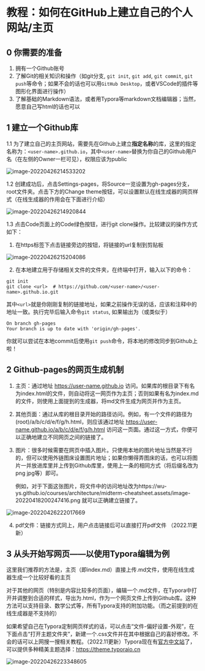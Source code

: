 # 教程：如何在GitHub上建立自己的个人网站/主页



## 0 你需要的准备

1. 拥有一个Github账号
2. 了解Git的相关知识和操作（如git分支, `git init`, `git add`, `git commit`, `git push`等命令；如果不会的话也可以用`GitHub Desktop`，或者VSCode的插件等图形化界面进行操作）
3. 了解基础的Markdown语法，或者用Typora等markdown文档编辑器；当然，愿意自己写html的话也可以

## 1 建立一个Github库

1.1 为了建立自己的主页网站，需要先在Github上建立**指定名称**的库，这里的指定名称为：`<user-name>.github.io`，其中`<user-name>`替换为你自己的Github用户名（在左侧的Owner一栏可见），权限应该为public

![image-20220426214533202](https://wu-ys.github.io/notes/github_website/gh-page-tutorial.assets/image-20220426214533202.png)

1.2 创建成功后，点击Settings-pages，将Source一览设置为gh-pages分支，root文件夹。点击下方的Change theme按钮，可以设置默认在线生成器的网页样式（在线生成器的作用会在下面进行介绍）

![image-20220426214920844](https://wu-ys.github.io/notes/github_website/gh-page-tutorial.assets/image-20220426214920844.png)



1.3 点击Code页面上的Code绿色按钮，进行git clone操作。比较建议的操作方式如下：

1. 在https标签下点击链接旁边的按钮，将链接的url复制到剪贴板

![image-20220426215204086](https://wu-ys.github.io/notes/github_website/gh-page-tutorial.assets/image-20220426215204086.png)

2. 在本地建立用于存储相关文件的文件夹，在终端中打开，输入以下的命令：

```shell
git init
git clone <url>  # https://github.com/<user-name>/<user-name>.github.io.git
```

其中`<url>`就是你刚刚复制的链接地址，如果之前操作无误的话，应该和注释中的地址一致。执行完毕后输入命令`git status`, 如果输出为（或类似于）

```
On branch gh-pages
Your branch is up to date with 'origin/gh-pages'.
```

你就可以尝试在本地commit后使用`git push`命令，将本地的修改同步到Github上啦！



## 2 Github-pages的网页生成机制

1. 主页：通过地址 https://user-name.github.io 访问。如果库的根目录下有名为index.html的文件，则自动将这一网页作为主页；否则如果有名为index.md的文件，则使用上面提到的生成器，将md文件生成为网页并作为主页。

2. 其他页面：通过从库的根目录开始的路径访问。例如，有一个文件的路径为 (root)/a/b/c/d/e/f/g/h.html，则应该通过地址 https://user-name.github.io/a/b/c/d/e/f/g/h.html 访问这一页面。通过这一方式，你便可以正确地建立不同网页之间的链接了。

3. 图片：很多时候需要在网页中插入图片。只使用本地的图片地址当然是不行的，但可以使用外链图床设置图片地址；如果你懒得弄图床的话，也可以将图片一并放进库里并上传到Github库里，使用上一条的相同方式（将后缀名改为png jpg等）即可。

   例如，对于下面这张图片，将文件中的访问地址改为https://wu-ys.github.io/courses/architecture/midterm-cheatsheet.assets/image-20220418200247416.png 就可以正确建立链接了。

![image-20220426222017669](https://wu-ys.github.io/notes/github_website/gh-page-tutorial.assets/image-20220426222017669.png)

 

4. pdf文件：链接方式同上，用户点击链接后可以直接打开pdf文件 （2022.11更新）



## 3 从头开始写网页——以使用Typora编辑为例

这里我们推荐的方法是，主页（即index.md）直接上传.md文件，使用在线生成器生成一个比较好看的主页

对于其他的网页（特别是内容比较多的页面），编辑一个.md文件，在Typora中打开并调整到合适的样式，导出为.html，作为一个网页文件上传到Github库。这种方法可以支持目录、数学公式等，所有Typora支持的附加功能。（而之前提到的在线生成器是不支持的）

如果希望自己在Typora定制网页样式的话，可以点击“文件-偏好设置-外观”，在下面点击“打开主题文件夹”，新建一个.css文件并在其中根据自己的喜好修改。不会的话可以上网搜一搜相关教程。（2022.11更新）Typora现在有[官方中文站](https://typoraio.cn)了，可以提供多种精美主题选择：https://theme.typoraio.cn

![image-20220426223348605](https://wu-ys.github.io/notes/github_website/gh-page-tutorial.assets/image-20220426223348605.png)